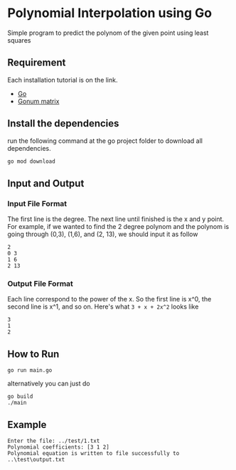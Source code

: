 # Polynomial Interpolation using Go
Simple program to predict the polynom of the given point using least squares

## Requirement
Each installation tutorial is on the link.
- [Go](https://www.python.org/downloads/)
- [Gonum matrix](https://pypi.org/project/numpy/)

## Install the dependencies
run the following command at the go project folder to download all dependencies.
```sh
go mod download
```

## Input and Output
### Input File Format
The first line is the degree. The next line until finished is the x and y point. For example, if we wanted to find the 2 degree polynom and the polynom is going through (0,3), (1,6), and (2, 13), we should input it as follow
```
2
0 3
1 6
2 13
```

### Output File Format
Each line correspond to the power of the x. So the first line is x^0, the second line is x^1, and so on. Here's what `3 + x + 2x^2` looks like
```
3
1
2
```

## How to Run
```shell
go run main.go

```
alternatively you can just do
```shell
go build
./main
```

## Example 
```
Enter the file: ../test/1.txt 
Polynomial coefficients: [3 1 2]
Polynomial equation is written to file successfully to ..\test\output.txt
```
